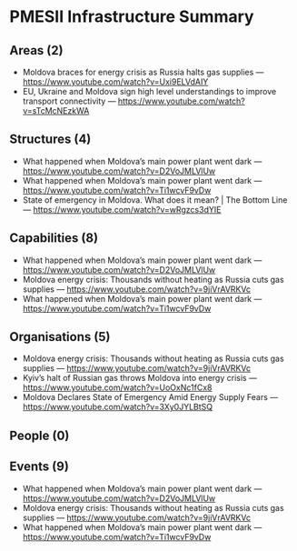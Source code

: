 # PMESII Infrastructure Summary

## Areas (2)

- Moldova braces for energy crisis as Russia halts gas supplies — https://www.youtube.com/watch?v=Uxi9ELVdAIY
- EU, Ukraine and Moldova sign high level understandings to improve transport connectivity — https://www.youtube.com/watch?v=sTcMcNEzkWA

## Structures (4)

- What happened when Moldova’s main power plant went dark — https://www.youtube.com/watch?v=D2VoJMLVlUw
- What happened when Moldova’s main power plant went dark — https://www.youtube.com/watch?v=Ti1wcvF9vDw
- State of emergency in Moldova. What does it mean? | The Bottom Line — https://www.youtube.com/watch?v=wRgzcs3dYIE

## Capabilities (8)

- What happened when Moldova’s main power plant went dark — https://www.youtube.com/watch?v=D2VoJMLVlUw
- Moldova energy crisis: Thousands without heating as Russia cuts gas supplies — https://www.youtube.com/watch?v=9jiVrAVRKVc
- What happened when Moldova’s main power plant went dark — https://www.youtube.com/watch?v=Ti1wcvF9vDw

## Organisations (5)

- Moldova energy crisis: Thousands without heating as Russia cuts gas supplies — https://www.youtube.com/watch?v=9jiVrAVRKVc
- Kyiv’s halt of Russian gas throws Moldova into energy crisis — https://www.youtube.com/watch?v=UoOxNc1fCx8
- Moldova Declares State of Emergency Amid Energy Supply Fears — https://www.youtube.com/watch?v=3Xy0JYLBtSQ

## People (0)


## Events (9)

- What happened when Moldova’s main power plant went dark — https://www.youtube.com/watch?v=D2VoJMLVlUw
- Moldova energy crisis: Thousands without heating as Russia cuts gas supplies — https://www.youtube.com/watch?v=9jiVrAVRKVc
- What happened when Moldova’s main power plant went dark — https://www.youtube.com/watch?v=Ti1wcvF9vDw

